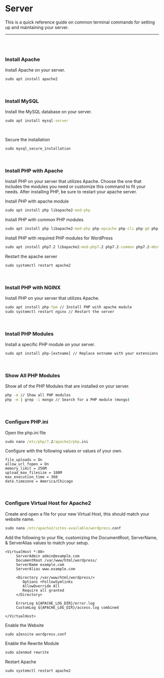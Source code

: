 # Server

This is a quick reference guide on common terminal commands for setting up and maintaining your server. 

---------------
<br><br>

### Install Apache
Install Apache on your server.
```cmd
sudo apt install apache2
```
<br>

### Install MySQL
Install the MySQL database on your server.
```cmd
sudo apt install mysql-server
```
<br>

Secure the installation
```cmd
sudo mysql_secure_installation
```
<br>

### Install PHP with Apache
Install PHP on your server that utilizes Apache. Choose the one that includes the modules you need or customize this command to fit your needs. After installing PHP, be sure to restart your apache server.

Install PHP with apache module
```cmd
sudo apt install php libapache2-mod-php
```

Install PHP with common PHP modules
```cmd
sudo apt install php libapache2-mod-php php-opcache php-cli php-gd php-curl php-mysql
```

Install PHP with required PHP modules for WordPress
```cmd
sudo apt install php7.2 libapache2-mod-php7.2 php7.2-common php7.2-mbstring php7.2-xmlrpc php7.2-gd php7.2-xml php7.2-mysql php7.2-cli php7.2-zip php7.2-curl
```

Restart the apache server
```cmd
sudo systemctl restart apache2
```
<br>

### Install PHP with NGINX
Install PHP on your server that utilizes Apache.
```cmd
sudo apt install php-fpm // Install PHP with apache module
sudo systemctl restart nginx // Restart the server
```
<br>

### Install PHP Modules
Install a specific PHP module on your server.
```cmd
sudo apt install php-[extname] // Replace extname with your extensions's name
```
<br>

### Show All PHP Modules
Show all of the PHP Modules that are installed on your server.
```cmd
php -m // Show all PHP modules
php -m | grep -i mongo // Search for a PHP module (mongo)
```
<br>

### Configure PHP.ini
Open the php.ini file
```cmd
sudo nano /etc/php/7.2/apache2/php.ini
```

Configure with the following values or values of your own.
```
file_uploads = On
allow_url_fopen = On
memory_limit = 256M
upload_max_filesize = 100M
max_execution_time = 360
date.timezone = America/Chicago
```
<br>

### Configure Virtual Host for Apache2
Create and open a file for your new Virtual Host, this should match your website name. 
```cmd
sudo nano /etc/apache2/sites-available/wordpress.conf
```

Add the following to your file, customizing the DocumentRoot, ServerName, & ServerAlias values to match your setup.
```
<VirtualHost *:80>
     ServerAdmin admin@example.com
     DocumentRoot /var/www/html/wordpress/
     ServerName example.com
     ServerAlias www.example.com

     <Directory /var/www/html/wordpress/>
        Options +FollowSymlinks
        AllowOverride All
        Require all granted
     </Directory>

     ErrorLog ${APACHE_LOG_DIR}/error.log
     CustomLog ${APACHE_LOG_DIR}/access.log combined

</VirtualHost>
```

Enable the Website
```cmd
sudo a2ensite wordpress.conf
```

Enable the Rewrite Module
```cmd
sudo a2enmod rewrite
```

Restart Apache 
```cmd
sudo systemctl restart apache2
```
